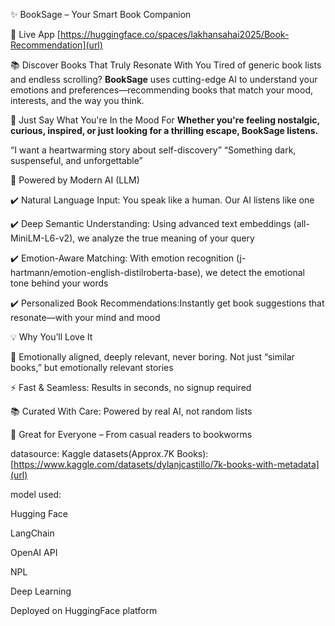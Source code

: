 ✨ BookSage – Your Smart Book Companion

   🔗 Live App  [https://huggingface.co/spaces/lakhansahai2025/Book-Recommendation](url)

📚 Discover Books That Truly Resonate With You
Tired of generic book lists and endless scrolling? **BookSage** uses cutting-edge AI to understand your emotions and preferences—recommending books that match your mood, interests, and the way you think.

💬 Just Say What You're In the Mood For
**Whether you're feeling nostalgic, curious, inspired, or just looking for a thrilling escape, BookSage listens.**

“I want a heartwarming story about self-discovery”
“Something dark, suspenseful, and unforgettable”

🧠 Powered by Modern AI (LLM)

✔️ Natural Language Input: You speak like a human. Our AI listens like one

✔️ Deep Semantic Understanding: Using advanced text embeddings (all-MiniLM-L6-v2), we analyze the true meaning of your query

✔️ Emotion-Aware Matching: With emotion recognition (j-hartmann/emotion-english-distilroberta-base), we detect the emotional tone behind your words

✔️ Personalized Book Recommendations:Instantly get book suggestions that resonate—with your mind and mood

💡 Why You’ll Love It

🎯 Emotionally aligned, deeply relevant, never boring. Not just “similar books,” but emotionally relevant stories

⚡ Fast & Seamless: Results in seconds, no signup required

📚 Curated With Care: Powered by real AI, not random lists

🌟 Great for Everyone – From casual readers to bookworms

datasource:
Kaggle datasets(Approx.7K Books): [https://www.kaggle.com/datasets/dylanjcastillo/7k-books-with-metadata](url)

model used:

Hugging Face

LangChain

OpenAI API

NPL

Deep Learning

Deployed on HuggingFace platform
